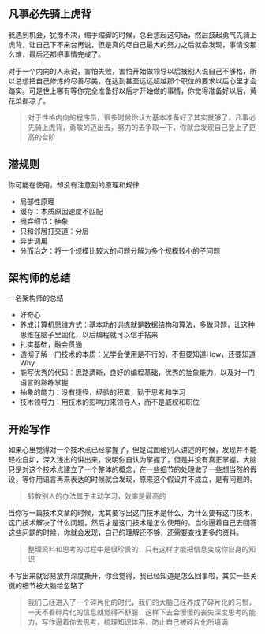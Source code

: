 ## 凡事必先骑上虎背
我遇到机会，犹豫不决，缩手缩脚的时候，总会想起这句话，然后鼓起勇气先骑上虎背，让自己下不来台再说，但是真的尽自己最大的努力之后就会发现，事情没那么难，最后还都把事情完成了。

对于一个内向的人来说，害怕失败，害怕开始做领导以后被别人说自己不够格，所以总想把自己修炼的尽善尽美，在达到甚至远远超越那个职位的要求以后心里才会踏实。可是世上哪有等你完全准备好以后才开始做的事情，你觉得准备好以后，黄花菜都凉了。

> 对于性格内向的程序员，很多时候你认为基本准备好了其实就够了，凡事必先骑上虎背，勇敢的迈出去，努力的去争取一下，你就会发现自己登上了更高的台阶

## 潜规则
你可能在使用，却没有注意到的原理和规律
* 局部性原理
* 缓存：本质原因速度不匹配
* 抛弃细节：抽象
* 只和邻居打交道：分层
* 异步调用
* 分而治之：将一个规模比较大的问题分解为多个规模较小的子问题

## 架构师的总结
一名架构师的总结
* 好奇心
* 养成计算机思维方式：基本功的训练就是数据结构和算法，多做习题，让这种思维在脑子里固化，以后编程就可以信手拈来
* 扎实基础，融会贯通
* 透彻了解一门技术的本质：光学会使用是不行的，不但要知道How，还要知道Why
* 能写优秀的代码：思路清晰，良好的编程基础，优秀的抽象能力，以及对一门语言的熟练掌握
* 抽象的能力：没有捷径，经验的积累，勤于思考和学习
* 技术领导力：用技术的影响力来领导人，而不是威权和职位

## 开始写作
如果心里觉得对一个技术点已经掌握了，但是试图给别人讲述的时候，发现并不能轻松自如，深入浅出的讲出来，说明你自认为掌握了，但是并没有真正掌握，大脑只是对这个技术点建立了一个整体的概念，在一些细节的处理做了一些想当然的假设，等你用语言再来表达的时候就会发现，原来这个假设并不成立，是有问题的。

> 转教别人的办法属于主动学习，效率是最高的

当你写一篇技术文章的时候，尤其要写出这门技术是什么，为什么要有这门技术，这门技术解决了什么问题，然后才是这门技术是怎么使用的。当你逼着自己去回答这些问题的时候，你就会发现，自己的理解还不够，还需要查找更多的资料。

> 整理资料和思考的过程中是很珍贵的，只有这样才能把信息变成你自身的知识

不写出来就容易放弃深度撕开，你会觉得，我已经知道是怎么回事啦，其实一些关键的细节被大脑给忽略了

> 我们已经进入了一个碎片化的时代，我们的大脑已经养成了碎片化的习惯，一天不看碎片化的信息就觉得不舒服，这样下去会慢慢的丧失深度思考的能力，写作逼着你去思考，梳理知识体系，防止自己被碎片化所填满
